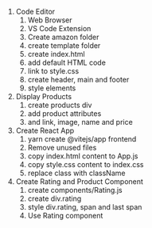 1. Code Editor
   1. Web Browser
   2. VS Code Extension
   3. Create amazon folder
   4. create template folder
   5. create index.html
   6. add default HTML code
   7. link to style.css
   8. create header, main and footer
   9. style elements
2. Display Products
    1. create products div
    2. add product attributes
    3. and link, image, name and price
3. Create React App
   1. yarn create @vitejs/app frontend
   2. Remove unused files
   3. copy index.html content to App.js
   4. copy style.css content to index.css
   5. replace class with className
4. Create Rating and Product Component
   1. create components/Rating.js
   2. create div.rating
   3. style div.rating, span and last span
   4. Use Rating component